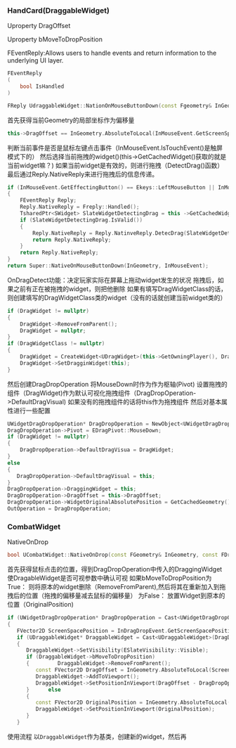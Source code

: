 ### HandCard(DraggableWidget)
Uproperty DragOffset

Uproperty bMoveToDropPosition

FEventReply:Allows users to handle events and return information to the underlying UI layer.
```Cpp
FEventReply
(
	bool IsHandled
)	
```

```Cpp
FReply UdraggableWidget::NationOnMouseButtonDown(const Fgeometry& InGeometry, const FPointerEvent& InMouseEvent)
```
首先获得当前Geometry的局部坐标作为偏移量
```cpp
this->DragOffset == InGeometry.AbsoluteToLocal(InMouseEvent.GetScreenSpacePosition());
```
判断当前事件是否是鼠标左键点击事件（InMouseEvent.IsTouchEvent()是触屏模式下的）
然后选择当前拖拽的widget()(this->GetCachedWidget()获取的就是当前widget嘛？)
如果当前widget是有效的，则进行拖拽（DetectDrag()函数）
最后通过Reply.NativeReply来进行拖拽后的信息传递。
```Cpp
if (InMouseEvent.GetEffectingButton() == Ekeys::LeftMouseButton || InMouseEvent.IsTouchEvent)
{
	FEventReply Reply;
	Reply.NativeReply = Freply::Handled();
	TsharedPtr<SWidget> SlateWidgetDetectingDrag = this ->GetCachedWidget();
	if (SlateWidgetDetectingDrag.IsValid())
	{
		Reply.NativeReply = Reply.NatinveReply.DetecDrag(SlateWidgetDetectingDrag.ToShareRef(), EKeys::LeftMouseButton);
		return Reply.NativeReply;
	}
	return Reply.NativeReply;
}
return Super::NativeOnMouseButtonDown(InGeometry, InMouseEvent);
```

OnDragDetect功能：决定玩家实际在屏幕上拖动widget发生的状况
拖拽后，如果之前有正在被拖拽的widget，则把他删除
如果有填写DragWidgetClass的话，则创建填写的DragWidgetClass类的widget（没有的话就创建当前widget类的）
```cpp
if (DragWidget != nullptr)
{
	DragWidget->RemoveFromParent();
	DragWidget = nullptr;
}
if (DragWidgetClass != nullptr)
{
	DragWidget = CreateWidget<UDragWidget>(this->GetOwningPlayer(), DragWidgetClass);
	DragWidget->SetDragginWidget(this);
}
```

然后创建DragDropOperation
将MouseDown时作为作为枢轴(Pivot)
设置拖拽的组件（DragWidget)作为默认可视化拖拽组件（DragDropOperation->DefaultDragVisual)
如果没有的拖拽组件的话将this作为拖拽组件
然后对基本属性进行一些配置
```cpp
UWidgetDragDropOperation* DragDropOperation = NewObject<UWidgetDragDropOperation();
DragDropOperation->Pivot = EDragPivot::MouseDown;
if (DragWidget != nullptr)
{
	DragDropOperation->DefaultDragVisua = DragWidget;
}
else
{  
   DragDropOperation->DefaultDragVisual = this;  
}  
DragDropOperation->DraggingWidget = this;  
DragDropOperation->DragOffset = this->DragOffset;  
DragDropOperation->WidgetOriginalAbsolutePosition = GetCachedGeometry().GetAbsolutePosition();  
OutOperation = DragDropOperation;
```

### CombatWidget
NativeOnDrop
```cpp
bool UCombatWidget::NativeOnDrop(const FGeometry& InGeometry, const FDragDropEvent& InDragDropEvent, UDragDropOperation* InOperation)
```
首先获得鼠标点击的位置，得到DragDropOperation中传入的DraggingWidget
使DragableWidget是否可视参数中确认可视
如果bMoveToDropPosition为True：
	则将原本的widget删除（RemoveFromParent),然后将其在重新加入到拖拽后的位置（拖拽的偏移量减去鼠标的偏移量）
为False：
	放置Widget到原本的位置（OriginalPosition)

```cpp
if (UWidgetDragDropOperation* DragDropOperation = Cast<UWidgetDragDropOperation>(InOperation))  
{  
   FVector2D ScreenSpacePosition = InDragDropEvent.GetScreenSpacePosition();  
   if (UDraggableWidget* DraggableWidget = Cast<UDraggableWidget>(DragDropOperation->DraggingWidget))  
   {  
      DraggableWidget->SetVisibility(ESlateVisibility::Visible);  
      if (DraggableWidget->bMoveToDropPosition)  
      {         DraggableWidget->RemoveFromParent();  
         const FVector2D DragOffset = InGeometry.AbsoluteToLocal(ScreenSpacePosition);  
         DraggableWidget->AddToViewport();  
         DraggableWidget->SetPositionInViewport(DragOffset - DragDropOperation->DragOffset, false);  
      }      else  
      {  
         const FVector2D OriginalPosition = InGeometry.AbsoluteToLocal(DragDropOperation->WidgetOriginalAbsolutePosition);  
         DraggableWidget->SetPositionInViewport(OriginalPosition);  
      }
   }
```

使用流程
以`DraggableWidget`作为基类，创建新的widget，然后再
